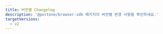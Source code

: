 ```yaml
---
title: 버전별 Changelog
description: '@portone/browser-sdk 패키지의 버전별 변경 사항을 확인하세요.'
targetVersions:
  - v2
---
```


